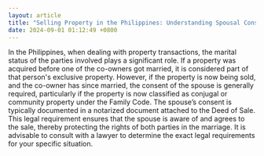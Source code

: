 ```yaml
---
layout: article
title: "Selling Property in the Philippines: Understanding Spousal Consent"
date: 2024-09-01 01:12:49 +0800
---
```


<p>In the Philippines, when dealing with property transactions, the marital status of the parties involved plays a significant role. If a property was acquired before one of the co-owners got married, it is considered part of that person's exclusive property. However, if the property is now being sold, and the co-owner has since married, the consent of the spouse is generally required, particularly if the property is now classified as conjugal or community property under the Family Code. The spouse’s consent is typically documented in a notarized document attached to the Deed of Sale. This legal requirement ensures that the spouse is aware of and agrees to the sale, thereby protecting the rights of both parties in the marriage. It is advisable to consult with a lawyer to determine the exact legal requirements for your specific situation.</p>